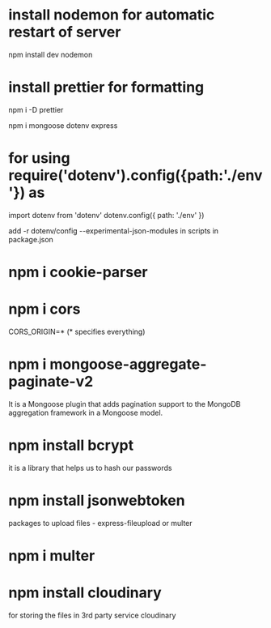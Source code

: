 # install nodemon for automatic restart of server
npm install dev nodemon

# install prettier for formatting 
npm i -D prettier

npm i mongoose dotenv express 

# for using require('dotenv').config({path:'./env'}) as 
import dotenv from 'dotenv'
dotenv.config({
    path: './env'
})

add  -r dotenv/config --experimental-json-modules in scripts in package.json  

# npm i cookie-parser 

# npm i cors

CORS_ORIGIN=*  (* specifies everything)

# npm i mongoose-aggregate-paginate-v2
It is a Mongoose plugin that adds pagination support to the MongoDB aggregation framework in a Mongoose model.

# npm install bcrypt
it is a library that helps us to hash our passwords

# npm install jsonwebtoken

packages to upload files - express-fileupload or multer
# npm i multer

# npm install cloudinary
for storing the files in 3rd party service cloudinary